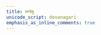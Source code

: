 ```yaml
---
title: मन्त्रेषु
unicode_script: devanagari
emphasis_as_inline_comments: true
---
```

<script>
redirectToRandomPage(url => url.includes("/mantra/") && !url.includes("/sangrahah/"));
</script>